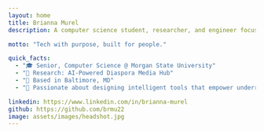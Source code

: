 ```yaml
---
layout: home
title: Brianna Murel
description: A computer science student, researcher, and engineer focused on real-world tech solutions for underrepresented communities.

motto: "Tech with purpose, built for people."

quick_facts:
  - "🎓 Senior, Computer Science @ Morgan State University"
  - "🔬 Research: AI-Powered Diaspora Media Hub"
  - "📍 Based in Baltimore, MD"
  - "🚀 Passionate about designing intelligent tools that empower underrepresented voices and drive meaningful change."

linkedin: https://www.linkedin.com/in/brianna-murel
github: https://github.com/brmu22
image: assets/images/headshot.jpg
---
```

